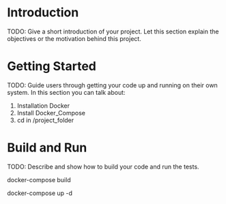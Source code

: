 # Introduction 
TODO: Give a short introduction of your project. Let this section explain the objectives or the motivation behind this project. 

# Getting Started
TODO: Guide users through getting your code up and running on their own system. In this section you can talk about:
1.	Installation Docker
2.	Install Docker_Compose
3.	cd in /project_folder

# Build and Run
TODO: Describe and show how to build your code and run the tests. 

docker-compose build

docker-compose up -d
